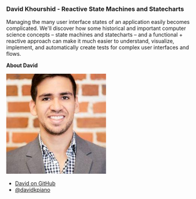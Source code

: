 ### David Khourshid - Reactive State Machines and Statecharts

Managing the many user interface states of an application easily becomes complicated. We'll discover how some historical and important computer science concepts – state machines and statecharts – and a functional + reactive approach can make it much easier to understand, visualize, implement, and automatically create tests for complex user interfaces and flows.

**About David**

![David Khoursid|100|100|author-photo](assets/img/speakers/david.jpg)

* [David on GitHub](https://github.com/davidkpiano)
* [@davidkpiano](https://twitter.com/davidkpiano)

